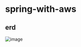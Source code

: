 # spring-with-aws


## erd

![image](https://user-images.githubusercontent.com/42057185/162239618-332049d1-e28d-47bb-bdf4-8cd1200e7dea.png)
